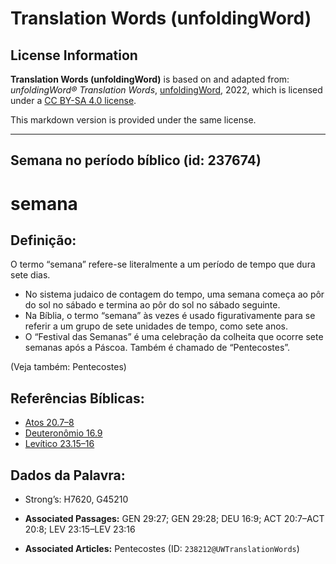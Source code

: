 # Translation Words (unfoldingWord)

## License Information

**Translation Words (unfoldingWord)** is based on and adapted from: _unfoldingWord® Translation Words_, [unfoldingWord](https://unfoldingword.org/utw), 2022, which is licensed under a [CC BY-SA 4.0 license](https://creativecommons.org/licenses/by-sa/4.0/legalcode.en).

This markdown version is provided under the same license.



--------------------------------

## Semana no período bíblico (id: 237674)

semana
======

Definição:
----------

O termo “semana” refere\-se literalmente a um período de tempo que dura sete dias.

* No sistema judaico de contagem do tempo, uma semana começa ao pôr do sol no sábado e termina ao pôr do sol no sábado seguinte.
* Na Bíblia, o termo “semana” às vezes é usado figurativamente para se referir a um grupo de sete unidades de tempo, como sete anos.
* O “Festival das Semanas” é uma celebração da colheita que ocorre sete semanas após a Páscoa. Também é chamado de “Pentecostes”.

(Veja também: Pentecostes)

Referências Bíblicas:
---------------------

* [Atos 20\.7–8](https://ref.ly/Acts20:7-Acts20:8)
* [Deuteronômio 16\.9](https://ref.ly/Deut16:9)
* [Levítico 23\.15–16](https://ref.ly/Lev23:15-Lev23:16)

Dados da Palavra:
-----------------

* Strong’s: H7620, G45210

* **Associated Passages:** GEN 29:27; GEN 29:28; DEU 16:9; ACT 20:7–ACT 20:8; LEV 23:15–LEV 23:16
* **Associated Articles:** Pentecostes (ID: `238212@UWTranslationWords`)

